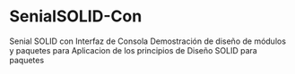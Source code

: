 # SenialSOLID-Con
Senial SOLID con Interfaz de Consola
Demostración de diseño de módulos y paquetes para Aplicacion de los principios de Diseño SOLID para paquetes
